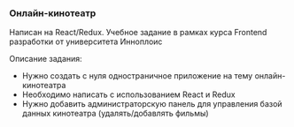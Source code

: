 ### Онлайн-кинотеатр

Написан на React/Redux. Учебное задание в рамках курса Frontend разработки от университета Инноплоис

Описание задания:

* Нужно создать с нуля одностраничное приложение на тему онлайн-кинотеатра
* Необходимо написать с использованием React и Redux
* Нужно добавить администраторскую панель для управления базой данных кинотеатра (удалять/добавлять фильмы)
